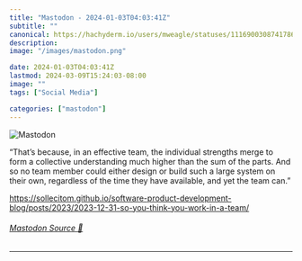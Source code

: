 ```yaml
---
title: "Mastodon - 2024-01-03T04:03:41Z"
subtitle: ""
canonical: https://hachyderm.io/users/mweagle/statuses/111690030874178634
description:
image: "/images/mastodon.png"

date: 2024-01-03T04:03:41Z
lastmod: 2024-03-09T15:24:03-08:00
image: ""
tags: ["Social Media"]

categories: ["mastodon"]
---
```

![Mastodon](/images/mastodon.png)

<p>“That’s because, in an effective team, the individual strengths merge to form a collective understanding much higher than the sum of the parts. And so no team member could either design or build such a large system on their own, regardless of the time they have available, and yet the team can.”</p><p><a href="https://sollecitom.github.io/software-product-development-blog/posts/2023/2023-12-31-so-you-think-you-work-in-a-team/" target="_blank" rel="nofollow noopener noreferrer" translate="no"><span class="invisible">https://</span><span class="ellipsis">sollecitom.github.io/software-</span><span class="invisible">product-development-blog/posts/2023/2023-12-31-so-you-think-you-work-in-a-team/</span></a></p>


###### [Mastodon Source 🐘](https://hachyderm.io/@mweagle/111690030874178634)

___
